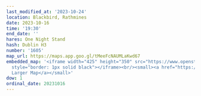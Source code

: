 ```yaml
---
last_modified_at: '2023-10-24'
location: Blackbird, Rathmines
date: 2023-10-16
time: '19:30'
end_date: ''
hares: One Night Stand
hash: Dublin H3
number: '1605'
map_url: https://maps.app.goo.gl/tMeeFcNAUMLaKwd67
embedded_map: '<iframe width="425" height="350" src="https://www.openstreetmap.org/export/embed.html?bbox=-6.266179382801057%2C53.326221112241555%2C-6.263746619224548%2C53.32751708726767&amp;layer=mapnik&amp;marker=53.32686910467537%2C-6.264963001012802"
  style="border: 1px solid black"></iframe><br/><small><a href="https://www.openstreetmap.org/?mlat=53.32687&amp;mlon=-6.26496#map=19/53.32687/-6.26496">View
  Larger Map</a></small>'
dow: 1
ordinal_date: 20231016
---
```


